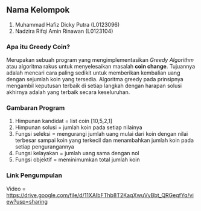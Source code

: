 ## Nama Kelompok
1. Muhammad Hafiz Dicky Putra (L0123096)  
2. Nadzira Rifqi Amin Rinawan (L0123104)  

### Apa itu Greedy Coin?
Merupakan sebuah program yang mengimplementasikan _Greedy Algorithm_ atau algoritma rakus untuk menyelesaikan masalah **coin change**. Tujuannya adalah mencari cara paling sedikit untuk memberikan kembalian uang dengan sejumlah koin yang tersedia. Algoritma greedy pada prinsipnya mengambil keputusan terbaik di setiap langkah dengan harapan solusi akhirnya adalah yang terbaik secara keseluruhan.

### Gambaran Program
1. Himpunan kandidat = list coin [10,5,2,1]
2. Himpunan solusi = jumlah koin pada setiap nilainya
3. Fungsi seleksi = mengurangi jumlah uang mulai dari koin dengan nilai terbesar sampai koin yang terkecil dan menambahkan jumlah koin pada setiap pengurangannya
4. Fungsi kelayakan = jumlah uang sama dengan nol
5. Fungsi objektif = meminimumkan total jumlah koin

### Link Pengumpulan
Video = https://drive.google.com/file/d/11XAIbFThb8T2KaqXwuVyBbt_QRGeqfYq/view?usp=sharing
   

